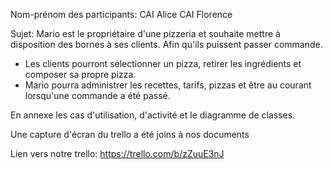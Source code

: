 Nom-prénom des participants:
CAI Alice
CAI Florence

Sujet: 
Mario est le propriétaire d'une pizzeria et souhaite mettre à disposition des bornes à ses clients. Afin qu'ils puissent passer commande.
- Les clients pourront sélectionner un pizza, retirer les ingrédients et composer sa propre pizza.
- Mario pourra administrer les recettes, tarifs, pizzas et être au courant lorsqu'une commande a été passé.

En annexe les cas d'utilisation, d'activité et le diagramme de classes.

Une capture d'écran du trello a été joins à nos documents

Lien vers notre trello: https://trello.com/b/zZuuE3nJ
